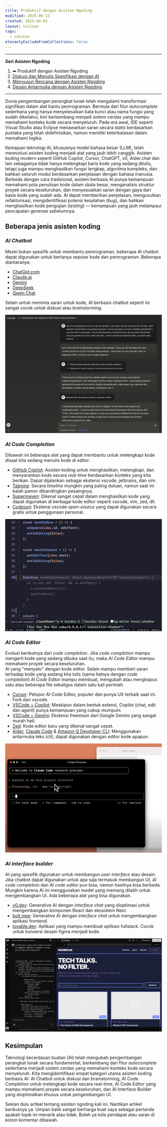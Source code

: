 ```yaml
---
title: Produktif dengan Asisten Ngoding
modified: 2025-06-13
created: 2025-04-03
layout: tulisan
tags:
  - catatan
eleventyExcludeFromCollections: false
---
```


--- 
**Seri Asisten Ngoding**
1. ➡︎ Produktif dengan Asisten Ngoding
2. [Diskusi dan Menulis Spesifikasi dengan AI](/catatan/asisten-ngoding-2)
3. [Menyusun Rencana dengan Asisten Ngoding](/catatan/asisten-ngoding-3) 
4. [Desain Antarmuka dengan Asisten Ngoding](/catatan/asisten-ngoding-4)
---

Dunia pengembangan perangkat lunak telah mengalami transformasi signifikan dalam alat bantu pemrograman. Bermula dari fitur *autocomplete* sederhana yang hanya menyelesaikan kata kunci atau nama fungsi yang sudah diketahui, kini berkembang menjadi sistem cerdas yang mampu memahami konteks kode secara menyeluruh. Pada era awal, IDE seperti Visual Studio atau Eclipse menawarkan saran secara statis berdasarkan pustaka yang telah didefinisikan, namun memiliki keterbatasan dalam memahami logika.

Kemajuan teknologi AI, khususnya model bahasa besar (LLM), telah merevolusi asisten koding menjadi alat yang jauh lebih canggih. Asisten koding modern seperti GitHub Copilot, Cursor, ChatGPT, v0, Aider.chat dan lain sebagainya tidak hanya melengkapi baris kode yang sedang ditulis, tetapi juga mampu menghasilkan fungsi lengkap, algoritma kompleks, dan bahkan seluruh modul berdasarkan penjelasan dengan bahasa manusia. Berbeda dengan cara tradisional, asisten berbasis AI punya kemampuan memahami pola penulisan kode dalam skala besar, menganalisis struktur proyek secara keseluruhan, dan menyesuaikan saran dengan gaya dari basis kode yang sudah ada. AI dapat memberikan penjelasan, mengusulkan refaktorisasi, mengidentifikasi potensi kesalahan (*bug*), dan bahkan menghasilkan kode pengujian (*testing*) — kemampuan yang jauh melampaui pencapaian generasi sebelumnya.

## Beberapa jenis asisten koding

### *AI Chatbot*

Meski bukan spesifik untuk membantu pemrograman, beberapa AI chatbot dapat digunakan untuk bertanya seputar kode dan pemrograman. Beberapa diantaranya:    
   - [ChatGpt.com](https://chatgpt.com/)
   - [Claude.ai](https://claude.ai)
   - [Gemini](https://gemini.google.com/)
   - [DeepSeek](https://chat.deepseek.com)
   - [Qwen Chat](https://chat.qwen.ai/)
    
   Selain untuk meminta saran untuk kode, AI berbasis chatbot seperti ini sangat cocok untuk diskusi atau *brainstorming*.
       
![contoh chatbot](/assets/asisten/claude.png)

###  *AI Code Completion*

Dibawah ini beberapa alat yang dapat membantu untuk melengkapi kode disaat kita sedang menulis kode di editor.
- [GitHub Copilot](https://github.com/features/copilot): Asisten koding untuk menghasilkan, melengkapi, dan menyarankan kode secara *real-time* berdasarkan konteks yang kita berikan. Dapat dijalankan sebagai ekstensi vscode, jetbrains, dan vim.
- [Tabnine](https://www.tabnine.com/): Secara *timeline* mungkin yang paling duluan, namun saat ini kalah pamor dibandingkan pesaingnya.
- [Supermaven](https://supermaven.com/): Dikenal sangat cepat dalam menghasilkan kode yang dapat digunakan di berbagai kode editor seperti vscode, vim, zed, dll.
- [Codeium](https://codeium.com/): Ekstensi vscode *open-source* yang dapat digunakan secara gratis untuk penggunaan personal.

![contoh code completion](/assets/asisten/completion.png)

###  *AI Code Editor*

Evolusi berikutnya dari *code completion*. Jika *code completion* mampu mengerti kode yang sedang dibuka saat itu, maka *AI Code Editor* mampu memahami proyek secara keseluruhan.    
AI yang "menyatu" dengan kode editor. Selain mampu memberi saran terhadap kode yang sedang kita tulis (sama halnya dengan *code completion*) *AI Code Editor* mampu membuat, mengubah atau menghapus satu atau beberapa file sekaligus dalam satu kali perintah.    
- [Cursor](https://www.cursor.com/): Pelopor AI Code Editor, populer dan punya UX terbaik saat ini. Fork dari vscode.
- [VSCode + Copilot](https://code.visualstudio.com/docs/copilot/overview): Meskipun dalam bentuk extensi, Copilot (chat, edit dan agent) punya kemampuan yang cukup mumpuni.
- [VSCode + Gemini](https://marketplace.visualstudio.com/items?itemName=Google.geminicodeassist): Ekstensi freemium dari Google Gemini yang sangat murah hati.
- [Zed](https://zed.dev/): Kode editor baru yang dikenal sangat cepat.
- [Aider](https://aider.chat/), [Claude Code](https://docs.anthropic.com/en/docs/agents-and-tools/claude-code/overview) & [Amazon Q Developer CLI](https://aws.amazon.com/blogs/devops/introducing-the-enhanced-command-line-interface-in-amazon-q-developer/): Menggunakan antarmuka teks (*cli*), dapat digunakan dengan editor kode apapun.

![Contoh coding assistant Claude Code](/assets/asisten/claude-code.jpg)

###  *AI interface builder*

AI yang spesifik digunakan untuk membangun *user interface* atau desain. Jika chatbot dapat digunakan untuk apa saja termasuk membangun UI, *AI code completion* dan *AI code editor* pun bisa, namun hasilnya bisa berbeda. Mungkin karena AI ini menggunakan model yang memang dilatih untuk mengembangkan UI. Ada beberapa alat yang bisa digunakan.
- [v0.dev](https://v0.dev/): Generative AI dengan *interface chat* yang dioptimasi untuk mengembangkan komponen React dan ekosistem Next.
- [bolt.new](https://bolt.new/?rid=nzeu0d): Generative AI dengan *interface chat* untuk mengembangkan aplikasi frontend.
- [lovable.dev](https://lovable.dev/): Aplikasi yang mampu membuat aplikasi fullstack. Cocok untuk konversi desain figma menjadi kode.

![contoh tangkapan layar dari v0](/assets/asisten/v0.png)

## Kesimpulan
Teknologi kecerdasan buatan (AI) telah mengubah pengembangan perangkat lunak secara fundamental, berkembang dari fitur *autocomplete* sederhana menjadi sistem cerdas yang memahami konteks kode secara menyeluruh. Kita mengidentifikasi empat kategori utama asisten koding berbasis AI: AI Chatbot untuk diskusi dan brainstorming, AI Code Completion untuk melengkapi kode secara real-time, AI Code Editor yang mampu memahami proyek secara keseluruhan, dan AI Interface Builder yang dioptimalkan khusus untuk pengembangan UI.

Sekian dulu artikel tentang asisten ngoding kali ini. Nantikan artikel berikutnya ya. Umpan balik sangat berharga buat saya sebagai pertanda apakah topik ini menarik atau tidak. Boleh ya tulis pendapat atau saran di kolom komentar dibawah.
